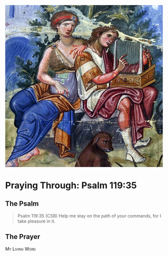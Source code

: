 <img class="intro-right" src="art-paris-psalter.jpg">

<style>
  li {list-style-type: none;}
  p + ul {
    margin-top: -18px;
}
</style>

# Praying Through: Psalm 119:35

## The Psalm

>Psalm 119:35 (CSB) Help me stay on the path of your commands, for I take pleasure in it. 

## The Prayer

<div style="font-variant: small-caps;">
My Living Word
</div>
